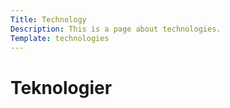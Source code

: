 ```yaml
---
Title: Technology
Description: This is a page about technologies.
Template: technologies
---
```

Teknologier
==========================
